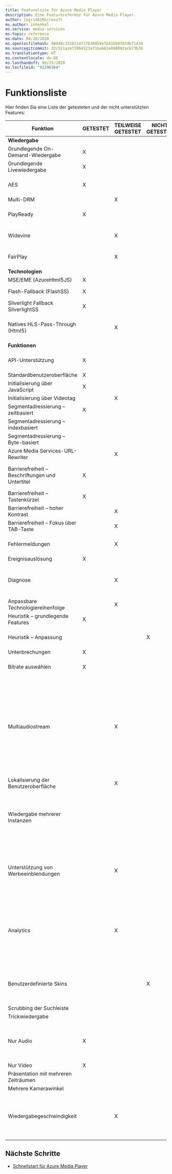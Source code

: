 ```yaml
---
title: Featureliste für Azure Media Player
description: Eine Featurereferenz für Azure Media Player.
author: IngridAtMicrosoft
ms.author: inhenkel
ms.service: media-services
ms.topic: reference
ms.date: 04/20/2020
ms.openlocfilehash: 88048c3328114f17b30859efb41bb9f059b71439
ms.sourcegitcommit: 32c521a2ef396d121e71ba682e098092ac673b30
ms.translationtype: HT
ms.contentlocale: de-DE
ms.lasthandoff: 09/25/2020
ms.locfileid: "91296364"
---
```

# <a name="feature-list"></a>Funktionsliste #
Hier finden Sie eine Liste der getesteten und der nicht unterstützten Features:

| Funktion | GETESTET | TEILWEISE GETESTET | NICHT GETESTET | NICHT UNTERSTÜTZT | HINWEISE |
| ------- | ------ | ---------------- | -------- | ----------- | ----- |
| **Wiedergabe**                                |        |                  |          |             |                                                                                                                      |
| Grundlegende On-Demand-Wiedergabe                | X      |                  |          |             | Unterstützt nur Streams aus Azure Media Services.                                                                      |
| Grundlegende Livewiedergabe                     | X      |                  |          |             | Unterstützt nur Streams aus Azure Media Services.                                                                      |
| AES                                     | X      |                  |          |             | Unterstützt den Schlüsselbereitstellungsdienst von Azure Media Services.                                                                   |
| Multi-DRM                               |        | X                |          |             |                                                                                                                      |
| PlayReady                               | X      |                  |          |             | Unterstützt den Schlüsselbereitstellungsdienst von Azure Media Services.                                                                   |
| Widevine                                |        | X                |          |             | Unterstützt im Manifest angegebene Widevine PSSH-Felder.                                                                    |
| FairPlay                                |        | X                |          |             | Unterstützt den Schlüsselbereitstellungsdienst von Azure Media Services.                                                                   |
| **Technologien**                                   |        |                  |          |             |                                                                                                                      |
| MSE/EME (AzureHtml5JS)                  | X      |                  |          |             |                                                                                                                      |
| Flash-Fallback (FlashSS)                | X      |                  |          |             | In dieser Technologie sind nicht alle Features verfügbar.                                                                         |
| Silverlight Fallback SilverlightSS      | X      |                  |          |             | In dieser Technologie sind nicht alle Features verfügbar.                                                                         |
| Natives HLS-Pass-Through (Html5)         |        | X                |          |             | Aufgrund von Plattformbeschränkungen sind in dieser Technologie nicht alle Features verfügbar.                                            |
| **Funktionen**                                |        |                  |          |             |                                                                                                                      |
| API-Unterstützung                             | X      |                  |          |             | Informationen finden Sie in der Liste der bekannten Probleme.                                                                                                |
| Standardbenutzeroberfläche                                | X      |                  |          |                                                                                                                                    |
| Initialisierung über JavaScript       | X      |                  |          |             |                                                                                                                      |
| Initialisierung über Videotag        |        | X                |          |             |                                                                                                                      |
| Segmentadressierung – zeitbasiert         | X      |                  |          |             |                                                                                                                      |
| Segmentadressierung – indexbasiert        |        |                  |          | X           |                                                                                                                      |
| Segmentadressierung – Byte-basiert         |        |                  |          | X           |                                                                                                                      |
| Azure Media Services-URL-Rewriter       |        | X                |          |             |                                                                                                                      |
| Barrierefreiheit – Beschriftungen und Untertitel  | X      |                 |          |             |  WebVTT (bedarfsgesteuert), CEA 708 (bedarfsgesteuert und live) und IMSC1 (bedarfsgesteuert und live)                                                       |
| Barrierefreiheit – Tastenkürzel                 | X      |                  |          |             |                                                                                                                      |
| Barrierefreiheit – hoher Kontrast           |        | X                |          |             |                                                                                                                      |
| Barrierefreiheit – Fokus über TAB-Taste               |        | X                |          |             |                                                                                                                      |
| Fehlermeldungen                         |        | X                |          |             | Fehlermeldungen sind technologieübergreifend inkonsistent.                                                                         |
| Ereignisauslösung                        | X      |                  |          |             |                                                                                                                      |
| Diagnose                             |        | X                |          |             | Diagnoseinformationen sind nur in der AzureHtml5JS-Technologie und in der SilverlightSS-Technologie teilweise verfügbar. |
| Anpassbare Technologiereihenfolge                 |        | X                |          |             |                                                                                                                      |
| Heuristik – grundlegende Features                      | X      |                  |          |             |                                                                                                                      |
| Heuristik – Anpassung              |        |                  | X        |             | Anpassungen sind nur bei der AzureHtml5JS-Technologie verfügbar.                                                          |
| Unterbrechungen                         | X      |                  |          |             |                                                                                                                      |
| Bitrate auswählen                          | X      |                  |          |             | Diese API ist nur in den Technologien AzureHtml5JS und FlashSS verfügbar.                                                    |
| Multiaudiostream                      |        | X                |          |             | Der programmgesteuerte Wechsel von Audiostreams ist nur in den Technologien AzureHtml5JS und FlashSS verfügbar, über die Benutzeroberflächenauswahl in AzureHtml5JS, FlashSS und nativem Html5 (in Safari).  Auf den meisten Plattformen sind zum Wechseln von Audiostreams dieselben privaten Codecdaten erforderlich (gleicher Codec und Kanal, gleiche Samplingrate usw.). |
| Lokalisierung der Benutzeroberfläche                         |        | X                |          |             |                                                                                                                      |
| Wiedergabe mehrerer Instanzen                 |        |                  |          | X           | Dieses Szenario funktioniert möglicherweise für einige Technologien, ist jedoch derzeit nicht unterstützt und nicht getestet. Die Funktionalität kann möglicherweise mit iFrames erzielt werden. |
| Unterstützung von Werbeeinblendungen                             |        | X                |          |             | AMP unterstützt das Einfügen von linearen Werbeeinblendungen von VAST-konformen Werbeservern vor, während und nach der Wiedergabe für VOD in der AzureHtml5JS-Technologie. |
| Analytics                               |        | X                |          |             | AMP bietet die Möglichkeit, auf Analyse- und Diagnoseereignisse zu lauschen, um diese an ein Analytics-Back-End Ihrer Wahl zu senden.  Aufgrund von Plattformbeschränkungen sind nicht alle Ereignisse und Eigenschaften für alle Technologien verfügbar.                                                                            |
| Benutzerdefinierte Skins                            |        |                  | X        |             | Legen Sie die Einstellungssteuerelemente in AMP auf „false“ fest, und verwenden Sie eigene HTML- und CSS-Einstellungen, um dieses Szenario zu erzielen.           |
| Scrubbing der Suchleiste                      |        |                  |          | X           |                                                                                                                      |
| Trickwiedergabe                              |        |                  |          | X           |                                                                                                                      |
| Nur Audio                              | X      |                  |          |           | In AzureHtml5JS unterstützt. Progressive MP3-Wiedergabe kann mit der HTML5-Technologie funktionieren, wenn die Plattform dies unterstützt.                                                                                                        |
| Nur Video                              | X      |                  |          |           | In AzureHtml5JS unterstützt.                                                                                                        |
| Präsentation mit mehreren Zeiträumen               |        |                  |          | X                                                                                                                                  |
| Mehrere Kamerawinkel                  |        |                  |          | X           |                                                                                                                      |
| Wiedergabegeschwindigkeit                          |        | X                |          |             | Die Wiedergabegeschwindigkeit wird in den meisten Szenarien unterstützt. Ausgenommen sind mobile Versionen aufgrund eines partiellen Fehlers in Chrome.                 |

## <a name="next-steps"></a>Nächste Schritte ##
- [Schnellstart für Azure Media Player](azure-media-player-quickstart.md)